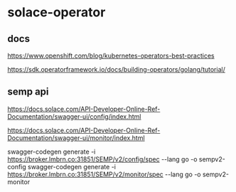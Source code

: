 # solace-operator

## docs

https://www.openshift.com/blog/kubernetes-operators-best-practices

https://sdk.operatorframework.io/docs/building-operators/golang/tutorial/

## semp api

https://docs.solace.com/API-Developer-Online-Ref-Documentation/swagger-ui/config/index.html

https://docs.solace.com/API-Developer-Online-Ref-Documentation/swagger-ui/monitor/index.html

swagger-codegen generate -i https://broker.lmbrn.co:31851/SEMP/v2/config/spec --lang go -o sempv2-config
swagger-codegen generate -i https://broker.lmbrn.co:31851/SEMP/v2/monitor/spec --lang go -o sempv2-monitor